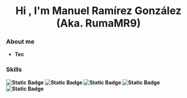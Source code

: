 <h1 align="center"><b>Hi , I'm Manuel Ramírez González (Aka. RumaMR9)<b></h1>

<h3>About me</h3>
<ul>
  <li>
    Tec
  </li>
</ul>

<h3>Skills</h3>


![Static Badge](https://img.shields.io/badge/React-61DAFB?style=for-the-badge&logo=react&logoColor=61DAFB&labelColor=black)
![Static Badge](https://img.shields.io/badge/JavaScript-F7DF1E?style=for-the-badge&logo=JavaScript&logoColor=%23F7DF1E&labelColor=black)
![Static Badge](https://img.shields.io/badge/Python-%233776AB?style=for-the-badge&logo=Python&logoColor=%233776AB&labelColor=black)
![Static Badge](https://img.shields.io/badge/MySQL-%234479A1?style=for-the-badge&logo=MySQL&logoColor=%234479A1&labelColor=black)
![Static Badge](https://img.shields.io/badge/PHP-%23777BB4?style=for-the-badge&logo=PHP&labelColor=black)

